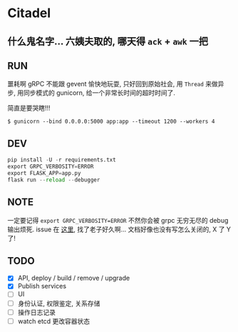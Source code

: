 # Citadel

## 什么鬼名字... 六姨夫取的, 哪天得 `ack` + `awk` 一把

## RUN

噩耗啊 gRPC 不能跟 gevent 愉快地玩耍, 只好回到原始社会, 用 `Thread` 来做异步, 用同步模式的 gunicorn, 给一个非常长时间的超时时间了.

简直是要哭瞎!!!

```
$ gunicorn --bind 0.0.0.0:5000 app:app --timeout 1200 --workers 4
```

## DEV

```python
pip install -U -r requirements.txt
export GRPC_VERBOSITY=ERROR
export FLASK_APP=app.py
flask run --reload --debugger
```

## NOTE

一定要记得 `export GRPC_VERBOSITY=ERROR` 不然你会被 grpc 无穷无尽的 debug 输出烦死. issue 在 [这里](https://github.com/grpc/grpc/issues/6584), 找了老子好久啊... 文档好像也没有写怎么关闭的, X 了 Y 了!

## TODO

- [x] API, deploy / build / remove / upgrade
- [x] Publish services
- [ ] UI
- [ ] 身份认证, 权限鉴定, 关系存储
- [ ] 操作日志记录
- [ ] watch etcd 更改容器状态
